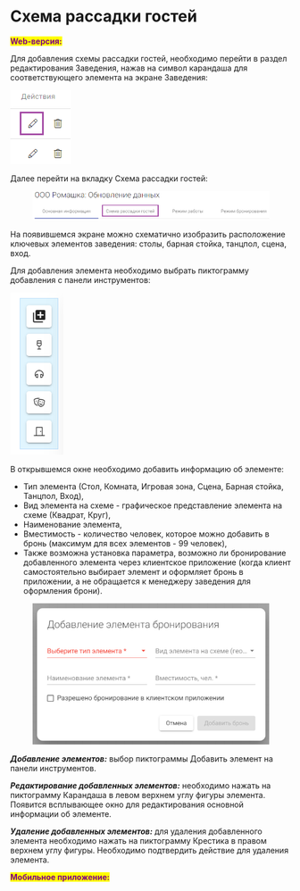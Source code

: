 # Схема рассадки гостей

<mark style="color:purple;">**Web-версия:**</mark>

Для добавления схемы рассадки гостей, необходимо перейти в раздел редактирования Заведения, нажав на символ карандаша для соответствующего элемента на экране Заведения:

![](<../../../.gitbook/assets/image (5).png>)&#x20;

Далее перейти на вкладку Схема рассадки гостей:

<figure><img src="../../../.gitbook/assets/image (6).png" alt=""><figcaption></figcaption></figure>

На появившемся экране можно схематично изобразить расположение ключевых элементов заведения: столы, барная стойка, танцпол, сцена, вход.&#x20;

Для добавления элемента необходимо выбрать пиктограмму добавления с панели инструментов:

![](<../../../.gitbook/assets/image (7).png>)&#x20;

В открывшемся окне необходимо добавить информацию об элементе:

* Тип элемента (Стол, Комната, Игровая зона, Сцена, Барная стойка, Танцпол, Вход),
* Вид элемента на схеме - графическое представление элемента на схеме (Квадрат, Круг),&#x20;
* Наименование элемента,&#x20;
* Вместимость - количество человек, которое можно добавить в бронь (максимум для всех элементов - 99 человек),
* Также возможна установка параметра, возможно ли бронирование добавленного элемента через клиентское приложение (когда клиент самостоятельно выбирает элемент и оформляет бронь в приложении, а не обращается к менеджеру заведения для оформления брони).&#x20;

<figure><img src="../../../.gitbook/assets/image (8).png" alt=""><figcaption></figcaption></figure>

_**Добавление элементов:**_ выбор пиктограммы Добавить элемент на панели инструментов.&#x20;

_**Редактирование добавленных элементов:**_ необходимо нажать на пиктограмму Карандаша в левом верхнем углу фигуры элемента. Появится всплывающее окно для редактирования основной информации об элементе.&#x20;

_**Удаление добавленных элементов:**_ для удаления добавленного элемента необходимо нажать на пиктограмму Крестика в правом верхнем углу фигуры. Необходимо подтвердить действие для удаления элемента.&#x20;

<mark style="color:purple;">**Мобильное приложение:**</mark>
